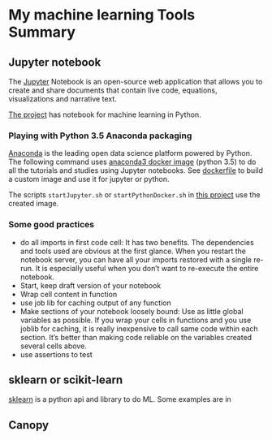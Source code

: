 # My machine learning Tools Summary

## Jupyter notebook
The [Jupyter](http://jupyter.org/) Notebook is an open-source web application that allows you to create and share documents that contain live code, equations, visualizations and narrative text.

[The project](https://github.com/jbcodeforce/ml-basics) has notebook for machine learning in Python.

### Playing with Python 3.5 Anaconda packaging
[Anaconda](https://www.anaconda.com/) is the leading open data science platform powered by Python. The following command uses [anaconda3 docker image](https://hub.docker.com/r/continuumio/anaconda3/) (python 3.5) to do all the tutorials and studies using Jupyter notebooks. See [dockerfile](https://github.com/jbcodeforce/ml-basics/blob/master/Dockerfile) to build a custom image and use it for jupyter or python.

The scripts `startJupyter.sh` or `startPythonDocker.sh` in [this project](https://github.com/jbcodeforce/ml-basics) use the created image.

### Some good practices
* do all imports in first code cell: It has two benefits. The dependencies and tools used are obvious at the first glance. When you restart the notebook server, you can have all your imports restored with a single re-run. It is especially useful when you don’t want to re-execute the entire notebook.
* Start, keep draft version of your notebook
* Wrap cell content in function
* use job lib for caching output of any function
* Make sections of your notebook loosely bound: Use as little global variables as possible. If you wrap your cells in functions and you use joblib for caching, it is really inexpensive to call same code within each section. It’s better than making code reliable on the variables created several cells above.
* use assertions to test

## sklearn or scikit-learn
[sklearn](http://scikit-learn.org/stable/index.html) is a python api and library to do ML.
Some examples are in


## Canopy
